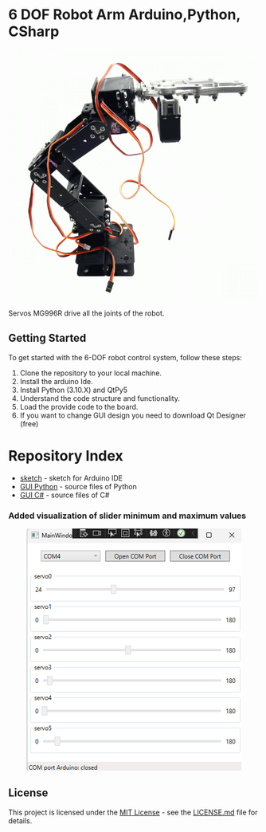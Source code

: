 # 6 DOF Robot Arm Arduino,Python, CSharp
<p align="center">
  <img src="Robot-6-DOF-Arm-Mechanical-Robotic-Arm.png"  />
</p>

Servos MG996R drive all the joints of the robot.

## Getting Started

To get started with the 6-DOF robot control system, follow these steps:

1. Clone the repository to your local machine.
2. Install the arduino Ide.
3. Install Python (3.10.X) and QtPy5
4. Understand the code structure and functionality.
5. Load the provide code to the board.
6. If you want to change GUI design you need to download Qt Designer (free)

# Repository Index
* [sketch](https://github.com/karelkalata/6-DOF-Robotic-Manipulator-Arduino-Python/tree/main/Arduino) - sketch for Arduino IDE
* [GUI Python](https://github.com/karelkalata/6-DOF-Robotic-Manipulator-Arduino-Python/tree/main/Python) - source files of Python
* [GUI C#](https://github.com/karelkalata/6-DOF-Robotic-Manipulator-Arduino-Python/tree/main/CSharp) - source files of C#

### Added visualization of slider minimum and maximum values
<p align="center">
  <img src="CSharp/GUI_csharp.png"  />
</p>

## License

This project is licensed under the [MIT License](LICENSE.md) - see the [LICENSE.md](LICENSE.md) file for details.